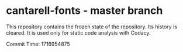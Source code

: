 # cantarell-fonts - master branch

This repository contains the frozen state of the repository.
Its history is cleared. It is used only for static code
analysis with Codacy.

Commit Time: 1716954875